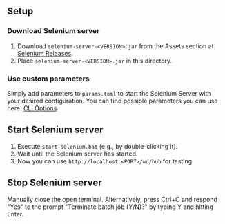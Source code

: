 ## Setup
### Download Selenium server
1. Download `selenium-server-<VERSION>.jar` from the Assets section at [Selenium Releases](https://github.com/SeleniumHQ/selenium/releases).
2. Place `selenium-server-<VERSION>.jar` in this directory.

### Use custom parameters
Simply add parameters to `params.toml` to start the Selenium Server with your desired configuration. You can find possible parameters you can use here: [CLI Options](https://www.selenium.dev/documentation/grid/configuration/cli_options/#distributor).

## Start Selenium server
1. Execute `start-selenium.bat` (e.g., by double-clicking it).
2. Wait until the Selenium server has started.
3. Now you can use `http://localhost:<PORT>/wd/hub` for testing.

## Stop Selenium server
Manually close the open terminal. Alternatively, press Ctrl+C and respond "Yes" to the prompt "Terminate batch job (Y/N)?" by typing Y and hitting Enter.